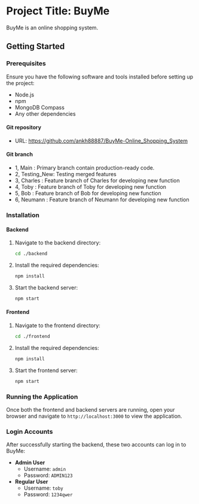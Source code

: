 # Project Title: BuyMe

BuyMe is an online shopping system.

## Getting Started

### Prerequisites

Ensure you have the following software and tools installed before setting up the project:

-   Node.js
-   npm
-   MongoDB Compass
-   Any other dependencies

#### Git repository
- URL: https://github.com/ankh88887/BuyMe-Online_Shopping_System

#### Git branch
- 1, Main       : Primary branch contain production-ready code.
- 2, Testing_New: Testing merged features
- 3, Charles    : Feature branch of Charles for developing new function
- 4, Toby       : Feature branch of Toby for developing new function
- 5, Bob        : Feature branch of Bob for developing new function
- 6, Neumann    : Feature branch of Neumann for developing new function

### Installation

#### Backend

1. Navigate to the backend directory:
    ```sh
    cd ./backend
    ```
2. Install the required dependencies:
    ```sh
    npm install
    ```
3. Start the backend server:
    ```sh
    npm start
    ```

#### Frontend

1. Navigate to the frontend directory:
    ```sh
    cd ./frontend
    ```
2. Install the required dependencies:
    ```sh
    npm install
    ```
3. Start the frontend server:
    ```sh
    npm start
    ```

### Running the Application

Once both the frontend and backend servers are running, open your browser and navigate to `http://localhost:3000` to view the application.

### Login Accounts

After successfully starting the backend, these two accounts can log in to BuyMe:

-   **Admin User**
    -   Username: `admin`
    -   Password: `ADMIN123`
-   **Regular User**
    -   Username: `toby`
    -   Password: `1234qwer`
